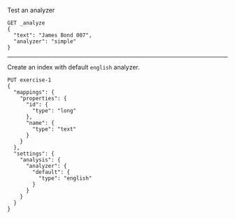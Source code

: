 Test an analyzer

```
GET _analyze
{
  "text": "James Bond 007",
  "analyzer": "simple"
}
```

---

Create an index with default `english` analyzer.

```
PUT exercise-1
{
  "mappings": {
    "properties": {
      "id": {
        "type": "long"
      },
      "name": {
        "type": "text"
      }
    }
  },
  "settings": {
    "analysis": {
      "analyzer": {
        "default": {
          "type": "english"
        }
      }
    }
  }
}
```
